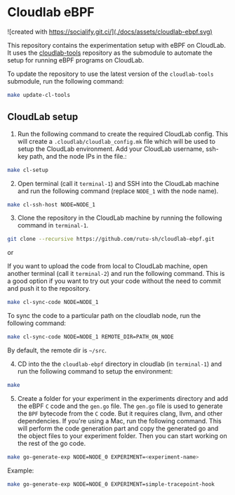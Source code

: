 # Cloudlab eBPF

![created with https://socialify.git.ci/](./docs/assets/cloudlab-ebpf.svg)

This repository contains the experimentation setup with eBPF on CloudLab. It uses the [cloudlab-tools](https://github.com/rutu-sh/cloudlab-tools/tree/main) repository as the submodule to automate the setup for running eBPF programs on CloudLab. 

To update the repository to use the latest version of the `cloudlab-tools` submodule, run the following command:

```bash
make update-cl-tools
```

## CloudLab setup 

1. Run the following command to create the required CloudLab config. This will create a `.cloudlab/cloudlab_config.mk` file which will be used to setup the CloudLab environment. Add your CloudLab username, ssh-key path, and the node IPs in the file.: 
```bash
make cl-setup
```

2. Open terminal (call it `terminal-1`) and SSH into the CloudLab machine and run the following command (replace `NODE_1` with the node name).
```bash
make cl-ssh-host NODE=NODE_1
```
3. Clone the repository in the CloudLab machine by running the following command in `terminal-1`.
```bash
git clone --recursive https://github.com/rutu-sh/cloudlab-ebpf.git
```
 or 

If you want to upload the code from local to CloudLab machine, open another terminal (call it `terminal-2`) and run the following command. This is a good option if you want to try out your code without the need to commit and push it to the repository.

 ```bash
 make cl-sync-code NODE=NODE_1
 ```

To sync the code to a particular path on the cloudlab node, run the following command:

```bash
make cl-sync-code NODE=NODE_1 REMOTE_DIR=PATH_ON_NODE
```



By default, the remote dir is `~/src`. 

4. CD into the the `cloudlab-ebpf` directory in cloudlab (in `terminal-1`) and run the following command to setup the environment:

```bash
make
```

5. Create a folder for your experiment in the experiments directory and add the eBPF `C` code and the `gen.go` file. The `gen.go` file is used to generate the `BPF` bytecode from the `C` code. But it requires clang, llvm, and other dependencies. If you're using a Mac, run the following command. This will perform the code generation part and copy the generated go and the object files to your experiment folder. Then you can start working on the rest of the go code.

```bash
make go-generate-exp NODE=NODE_0 EXPERIMENT=<experiment-name>
```

Example: 
```bash
make go-generate-exp NODE=NODE_0 EXPERIMENT=simple-tracepoint-hook
```

